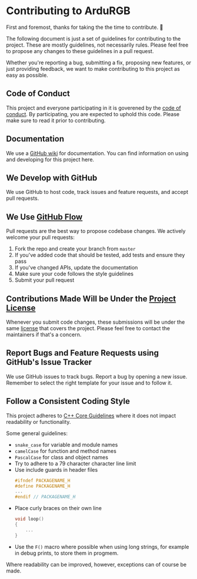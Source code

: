 # Contributing to ArduRGB

First and foremost, thanks for taking the the time to contribute. :raised_hands:

The following document is just a set of guidelines for contributing to the project.
These are mostly guidelines, not necessarily rules.
Please feel free to propose any changes to these guidelines in a pull request.

Whether you're reporting a bug, submitting a fix, proposing new features, or just providing feedback, we want to make contributing to this project as easy as possible.

## Code of Conduct

This project and everyone participating in it is goverened by the [code of conduct](CODE_OF_CONDUCT.md).
By participating, you are expected to uphold this code.
Please make sure to read it prior to contributing.

## Documentation

We use a [GitHub wiki](https://github.com/milan338/ArduRGB/wiki) for documentation.
You can find information on using and developing for this project here.

## We Develop with GitHub

We use GitHub to host code, track issues and feature requests, and accept pull requests.

## We Use [GitHub Flow](https://guides.github.com/introduction/flow/index.html)

Pull requests are the best way to propose codebase changes.
We actively welcome your pull requests:
1. Fork the repo and create your branch from `master`
2. If you've added code that should be tested, add tests and ensure they pass
3. If you've changed APIs, update the documentation
4. Make sure your code follows the style guidelines
5. Submit your pull request

## Contributions Made Will be Under the [Project License](LICENSE)

Whenever you submit code changes, these submissions will be under the same [license](LICENSE) that covers the project.
Please feel free to contact the maintainers if that's a concern.

## Report Bugs and Feature Requests using GitHub's Issue Tracker

We use GitHub issues to track bugs.
Report a bug by opening a new issue.
Remember to select the right template for your issue and to follow it.

## Follow a Consistent Coding Style

This project adheres to [C++ Core Guidelines](https://github.com/isocpp/CppCoreGuidelines) where it does not impact readability or functionality.

Some general guidelines:
- `snake_case` for variable and module names
- `camelCase` for function and method names
- `PascalCase` for class and object names
- Try to adhere to a 79 character character line limit
- Use include guards in header files
  ```c++
  #ifndef PACKAGENAME_H
  #define PACKAGENAME_H
  ...
  #endif // PACKAGENAME_H 
  ```
- Place curly braces on their own line
  ```c++
  void loop()
  {
      ...
  }
  ```
- Use the `F()` macro where possible when using long strings, for example in debug prints, to store them in progmem.

Where readability can be improved, however, exceptions can of course be made.
